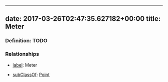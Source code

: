 
---
date: 2017-03-26T02:47:35.627182+00:00
title: Meter
---
### Definition: TODO

### Relationships

* [label](http://www.w3.org/2000/01/rdf-schema#label): Meter

* [subClassOf](http://www.w3.org/2000/01/rdf-schema#subClassOf): [Point](https://brickschema.org/schema/1.0/Brick#Point)

